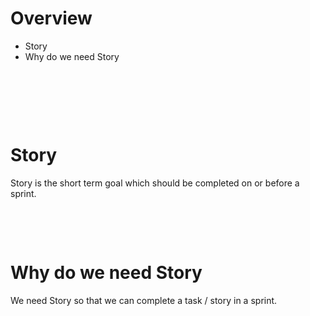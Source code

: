 # Overview

- Story
- Why do we need Story

&nbsp;

&nbsp;

&nbsp;

# Story

Story is the short term goal which should be completed on or before a sprint.

&nbsp;

&nbsp;

# Why do we need Story

We need Story so that we can complete a task / story in a sprint.
